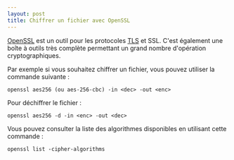 ```yaml
---
layout: post
title: Chiffrer un fichier avec OpenSSL
---
```


[OpenSSL](https://www.openssl.org/) est un outil pour les protocoles [TLS](https://fr.wikipedia.org/wiki/Transport_Layer_Security) et SSL. C'est également une boîte à outils très complète permettant un grand nombre d'opération cryptographiques.

Par exemple si vous souhaitez chiffrer un fichier, vous pouvez utiliser la commande suivante :
    
    openssl aes256 (ou aes-256-cbc) -in <dec> -out <enc>

Pour déchiffrer le fichier :
    
    openssl aes256 -d -in <enc> -out <dec>

Vous pouvez consulter la liste des algorithmes disponibles en utilisant cette commande :

    openssl list -cipher-algorithms
